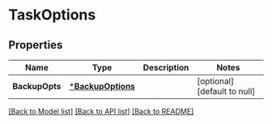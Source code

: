 # TaskOptions

## Properties
Name | Type | Description | Notes
------------ | ------------- | ------------- | -------------
**BackupOpts** | [***BackupOptions**](BackupOptions.md) |  | [optional] [default to null]

[[Back to Model list]](../README.md#documentation-for-models) [[Back to API list]](../README.md#documentation-for-api-endpoints) [[Back to README]](../README.md)

